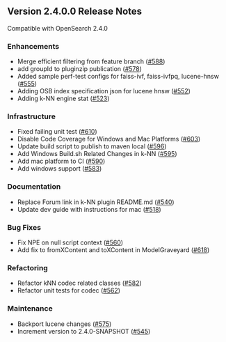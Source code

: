 ## Version 2.4.0.0 Release Notes

Compatible with OpenSearch 2.4.0

### Enhancements
* Merge efficient filtering from feature branch ([#588](https://github.com/opensearch-project/k-NN/pull/588))
* add groupId to pluginzip publication ([#578](https://github.com/opensearch-project/k-NN/pull/578))
* Added sample perf-test configs for faiss-ivf, faiss-ivfpq, lucene-hnsw ([#555](https://github.com/opensearch-project/k-NN/pull/555))
* Adding OSB index specification json for lucene hnsw ([#552](https://github.com/opensearch-project/k-NN/pull/552))
* Adding k-NN engine stat ([#523](https://github.com/opensearch-project/k-NN/pull/523))

### Infrastructure
* Fixed failing unit test ([#610](https://github.com/opensearch-project/k-NN/pull/610))
* Disable Code Coverage for Windows and Mac Platforms ([#603](https://github.com/opensearch-project/k-NN/pull/603))
* Update build script to publish to maven local ([#596](https://github.com/opensearch-project/k-NN/pull/596))
* Add Windows Build.sh Related Changes in k-NN ([#595](https://github.com/opensearch-project/k-NN/pull/595))
* Add mac platform to CI ([#590](https://github.com/opensearch-project/k-NN/pull/590))
* Add windows support ([#583](https://github.com/opensearch-project/k-NN/pull/583))

### Documentation
* Replace Forum link in k-NN plugin README.md ([#540](https://github.com/opensearch-project/k-NN/pull/540))
* Update dev guide with instructions for mac ([#518](https://github.com/opensearch-project/k-NN/pull/518))

### Bug Fixes
* Fix NPE on null script context ([#560](https://github.com/opensearch-project/k-NN/pull/560))
* Add fix to fromXContent and toXContent in ModelGraveyard ([#618](https://github.com/opensearch-project/k-NN/pull/618))

### Refactoring
* Refactor kNN codec related classes ([#582](https://github.com/opensearch-project/k-NN/pull/582))
* Refactor unit tests for codec ([#562](https://github.com/opensearch-project/k-NN/pull/562))

### Maintenance
* Backport lucene changes ([#575](https://github.com/opensearch-project/k-NN/pull/575))
* Increment version to 2.4.0-SNAPSHOT ([#545](https://github.com/opensearch-project/k-NN/pull/545))